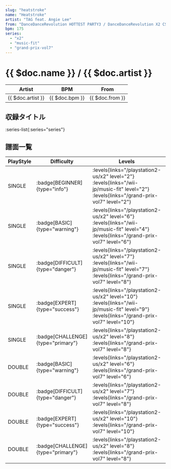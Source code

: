 ```yaml
---
slug: "heatstroke"
name: "Heatstroke"
artist: "TAG feat. Angie Lee"
from: "DanceDanceRevolution HOTTEST PARTY3 / DanceDanceRevolution X2 CS"
bpm: 175
series:
  - "x2"
  - "music-fit"
  - "grand-prix-vol7"
---
```


# {{ $doc.name }} / {{ $doc.artist }}

|Artist|BPM|From|
|------|---|----|
|{{ $doc.artist }}|{{ $doc.bpm }}|{{ $doc.from }}|

## 収録タイトル

:series-list{:series="series"}

## 譜面一覧

|PlayStyle|Difficulty|Levels|Notes|Movie|
|---------|----------|------|-----|-----|
|SINGLE| :badge[BEGINNER]{type="info"}| :levels{links="/playstation2-us/x2" level="2"} :levels{links="/wii-jp/music-fit" level="2"} :levels{links="/grand-prix-vol7" level="2"}|84/0||
|SINGLE| :badge[BASIC]{type="warning"}| :levels{links="/playstation2-us/x2" level="6"} :levels{links="/wii-jp/music-fit" level="4"} :levels{links="/grand-prix-vol7" level="6"}|174/36||
|SINGLE| :badge[DIFFICULT]{type="danger"}| :levels{links="/playstation2-us/x2" level="7"} :levels{links="/wii-jp/music-fit" level="7"} :levels{links="/grand-prix-vol7" level="8"}|219/39||
|SINGLE| :badge[EXPERT]{type="success"}| :levels{links="/playstation2-us/x2" level="10"} :levels{links="/wii-jp/music-fit" level="9"} :levels{links="/grand-prix-vol7" level="10"}|305/4||
|SINGLE| :badge[CHALLENGE]{type="primary"}| :levels{links="/playstation2-us/x2" level="8"} :levels{links="/grand-prix-vol7" level="8"}|201/37(20)||
|DOUBLE| :badge[BASIC]{type="warning"}| :levels{links="/playstation2-us/x2" level="6"} :levels{links="/grand-prix-vol7" level="6"}|170/36||
|DOUBLE| :badge[DIFFICULT]{type="danger"}| :levels{links="/playstation2-us/x2" level="7"} :levels{links="/grand-prix-vol7" level="8"}|220/29||
|DOUBLE| :badge[EXPERT]{type="success"}| :levels{links="/playstation2-us/x2" level="10"} :levels{links="/grand-prix-vol7" level="10"}|300/4||
|DOUBLE| :badge[CHALLENGE]{type="primary"}| :levels{links="/playstation2-us/x2" level="8"} :levels{links="/grand-prix-vol7" level="8"}|201/28(20)||
